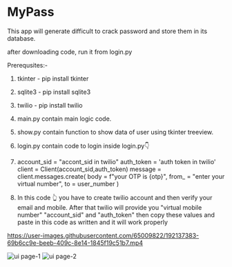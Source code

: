 # MyPass
This app will generate difficult to crack password and store them in its database.

after downloading code, run it from login.py

Prerequsites:-
1) tkinter - pip install tkinter
2) sqlite3 - pip install sqlite3
3) twilio - pip install twilio

4) main.py contain main logic code.
5) show.py contain function to show data of user using tkinter treeview.
6) login.py contain code to login
inside login.py👇
7) account_sid = "accont_sid in twilio"
    auth_token = 'auth token in twilio'
    client = Client(account_sid,auth_token)
    message = client.messages.create(
        body = f"your OTP is {otp}",
        from_ = "enter your virtual number",
        to = user_number
    )
  8)  In this code 👆 you have to create twilio account and then verify your email and mobile. After that twilio will provide you "virtual mobile number"
    "account_sid" and "auth_token" then copy these values and paste in this code as written and it will work properly


https://user-images.githubusercontent.com/65009822/192137383-69b6cc9e-beeb-409c-8e14-1845f19c51b7.mp4

![ui page-1](https://user-images.githubusercontent.com/65009822/192137393-b8ebea9d-0769-4013-80f6-04d8e4ac4ecf.png)
![ui page-2](https://user-images.githubusercontent.com/65009822/192137399-7c6e65fe-ccf4-4271-ac7d-41fc853a5aaf.png)
